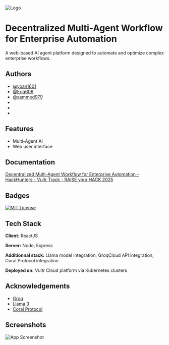 
![Logo](https://media.istockphoto.com/id/1448519280/photo/businessman-using-smartphone-on-global-business-network-connection-for-online-banking.jpg?s=612x612&w=0&k=20&c=4ISLXMZOtww80nOaZ7ITBYV1uQv7TH3CzDwy4L-iRsY=)


# Decentralized Multi-Agent Workflow for Enterprise Automation

A web-based AI agent platform designed to automate and optimize complex enterprise workflows.


## Authors

- [@yoan1601](https://www.github.com/yoan1601)
- [@Eriq606](https://github.com/Eriq606)
- [@sammed979](https://github.com/sammed979)
-
- 
-
## Features

- Multi-Agent AI
- Web user interface


## Documentation

[Decentralized Multi-Agent Workflow for Enterprise Automation - HackHunters - Vultr Track - RAISE your HACK 2025](https://docs.google.com/document/d/1051yydODJGV-92GdZXNHehR6OVm2mlph8YTHnW9gWEs/edit?usp=sharing)


## Badges

[![MIT License](https://img.shields.io/badge/License-MIT-green.svg)](https://choosealicense.com/licenses/mit/)
## Tech Stack

**Client:** ReactJS

**Server:** Node, Express

**Additionnal stack:** Llama model integration, GroqCloud API integration, Coral Protocol integration

**Deployed on:** Vultr Cloud platform via Kubernetes clusters
## Acknowledgements

 - [Groq](https://lablab.ai/tech/groq)
 - [Llama 3](https://lablab.ai/tech/llama3)
 - [Coral Protocol](https://lablab.ai/tech/coral-protocol)


## Screenshots

![App Screenshot](https://cdn.discordapp.com/attachments/1384944575692673127/1391261654800531476/Screenshot_2025-07-06_090617.png?ex=686be9a2&is=686a9822&hm=87f0a55d0a57838b04e580208269fd20c3c7a739fd2a4dbea6eecae963665c6b&)

